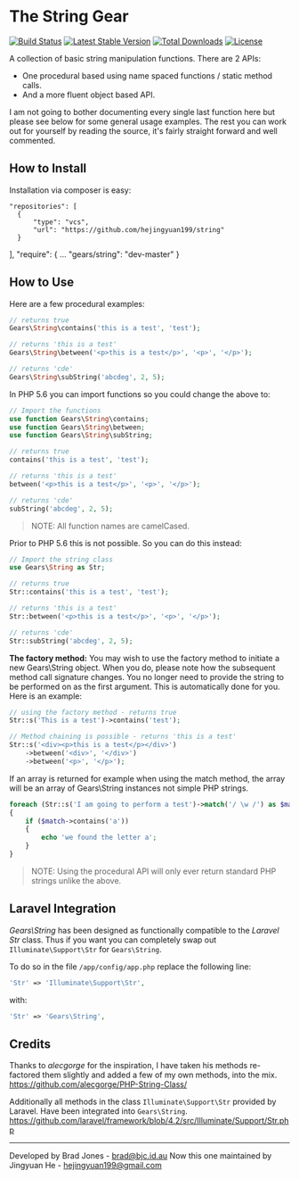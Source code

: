 The String Gear
================================================================================
[![Build Status](https://travis-ci.org/phpgearbox/string.svg?branch=master)](https://travis-ci.org/phpgearbox/string)
[![Latest Stable Version](https://poser.pugx.org/gears/string/v/stable.svg)](https://packagist.org/packages/gears/string)
[![Total Downloads](https://poser.pugx.org/gears/string/downloads.svg)](https://packagist.org/packages/gears/string)
[![License](https://poser.pugx.org/gears/string/license.svg)](https://packagist.org/packages/gears/string)

A collection of basic string manipulation functions.
There are 2 APIs:

  - One procedural based using name spaced functions / static method calls.
  - And a more fluent object based API.

I am not going to bother documenting every single last function here but please
see below for some general usage examples. The rest you can work out for
yourself by reading the source, it's fairly straight forward and well commented.

How to Install
--------------------------------------------------------------------------------
Installation via composer is easy:

	"repositories": [
      {
          "type": "vcs",
          "url": "https://github.com/hejingyuan199/string"
      }
  ],
  "require": {
  ...
    "gears/string": "dev-master"
  }

How to Use
--------------------------------------------------------------------------------
Here are a few procedural examples:

```php
// returns true
Gears\String\contains('this is a test', 'test');

// returns 'this is a test'
Gears\String\between('<p>this is a test</p>', '<p>', '</p>');

// returns 'cde'
Gears\String\subString('abcdeg', 2, 5);
```

In PHP 5.6 you can import functions so you could change the above to:

```php
// Import the functions
use function Gears\String\contains;
use function Gears\String\between;
use function Gears\String\subString;

// returns true
contains('this is a test', 'test');

// returns 'this is a test'
between('<p>this is a test</p>', '<p>', '</p>');

// returns 'cde'
subString('abcdeg', 2, 5);
```

> NOTE: All function names are camelCased.

Prior to PHP 5.6 this is not possible. So you can do this instead:

```php
// Import the string class
use Gears\String as Str;

// returns true
Str::contains('this is a test', 'test');

// returns 'this is a test'
Str::between('<p>this is a test</p>', '<p>', '</p>');

// returns 'cde'
Str::subString('abcdeg', 2, 5);
```

**The factory method:** You may wish to use the factory method to initiate a
new Gears\String object. When you do, please note how the subsequent method
call signature changes. You no longer need to provide the string to be performed
on as the first argument. This is automatically done for you.
Here is an example:

```php
// using the factory method - returns true
Str::s('This is a test')->contains('test');

// Method chaining is possible - returns 'this is a test'
Str::s('<div><p>this is a test</p></div>')
	->between('<div>', '</div>')
	->between('<p>', '</p>');
```

If an array is returned for example when using the match method, the array
will be an array of Gears\String instances not simple PHP strings.

```php
foreach (Str::s('I am going to perform a test')->match('/ \w /') as $match)
{
	if ($match->contains('a'))
	{
		echo 'we found the letter a';
	}
}
```

> NOTE: Using the procedural API will only ever
> return standard PHP strings unlike the above.

Laravel Integration
--------------------------------------------------------------------------------
*Gears\String* has been designed as functionally compatible to the *Laravel Str*
class. Thus if you want you can completely swap out
```Illuminate\Support\Str``` for ```Gears\String```.

To do so in the file ```/app/config/app.php``` replace the following line:

```php
'Str' => 'Illuminate\Support\Str',
```

with:

```php
'Str' => 'Gears\String',
```

Credits
--------------------------------------------------------------------------------
Thanks to *alecgorge* for the inspiration, I have taken his methods re-factored
them slightly and added a few of my own methods, into the mix.
https://github.com/alecgorge/PHP-String-Class/

Additionally all methods in the class ```Illuminate\Support\Str```
provided by Laravel. Have been integrated into ```Gears\String```.
https://github.com/laravel/framework/blob/4.2/src/Illuminate/Support/Str.php

--------------------------------------------------------------------------------
Developed by Brad Jones - brad@bjc.id.au
Now this one maintained by Jingyuan He - hejingyuan199@gmail.com